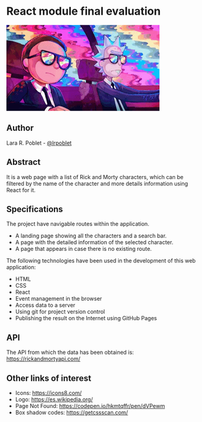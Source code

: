 # React module final evaluation

![Rick and Morty](./src/images/rick-and-morty-aesthetic.gif)

## Author

Lara R. Poblet - [@lrpoblet](https://github.com/lrpoblet)

## Abstract

It is a web page with a list of Rick and Morty characters, which can be filtered by the name of the character and more details information using React for it.

## Specifications

The project have navigable routes within the application.

- A landing page showing all the characters and a search bar.
- A page with the detailed information of the selected character.
- A page that appears in case there is no existing route.

The following technologies have been used in the development of this web application:

- HTML
- CSS
- React
- Event management in the browser
- Access data to a server
- Using git for project version control
- Publishing the result on the Internet using GitHub Pages

## API

The API from which the data has been obtained is:
https://rickandmortyapi.com/

## Other links of interest

- Icons: https://icons8.com/
- Logo: https://es.wikipedia.org/
- Page Not Found: https://codepen.io/hkmtqffr/pen/dVPewm
- Box shadow codes: https://getcssscan.com/
